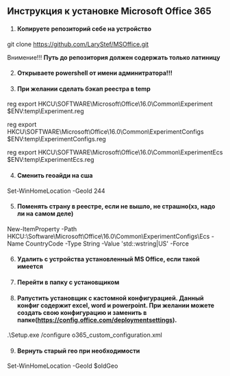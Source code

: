 ## Инструкция к установке Microsoft Office 365

1. #### Копируете репозиторий себе на устройство

git clone https://github.com/LaryStef/MSOffice.git

Внимение!!! **Путь до репозитория должен содержать только латиницу**

2. #### Открываете powershell **от имени админитратора!!!**

3. #### При желании сделать бэкап реестра в temp

reg export HKCU\SOFTWARE\Microsoft\Office\16.0\Common\Experiment $ENV:temp\Experiment.reg

reg export HKCU\SOFTWARE\Microsoft\Office\16.0\Common\ExperimentConfigs $ENV:temp\ExperimentConfigs.reg

reg export HKCU\SOFTWARE\Microsoft\Office\16.0\Common\ExperimentEcs $ENV:temp\ExperimentEcs.reg

4. #### Сменить геоайди на сша

Set-WinHomeLocation -GeoId 244

5. #### Поменять страну в реестре, если не вышло, не страшно(хз, надо ли на самом деле)

New-ItemProperty -Path HKCU:\Software\Microsoft\Office\16.0\Common\ExperimentConfigs\Ecs -Name CountryCode -Type String -Value 'std::wstring|US' -Force

6. #### Удалить с устройства установленный MS Office, если такой имеется

7. #### Перейти в папку с установщиком

8. #### Pапустить установщик с кастомной конфигурацией. Данный конфиг содержит excel, word и powerpoint. При желании можете создать свою конфигурацию и заменить в папке(https://config.office.com/deploymentsettings).

.\Setup.exe /configure o365_custom_configuration.xml

9. #### Вернуть старый гео при необходимости

Set-WinHomeLocation -GeoId $oldGeo
